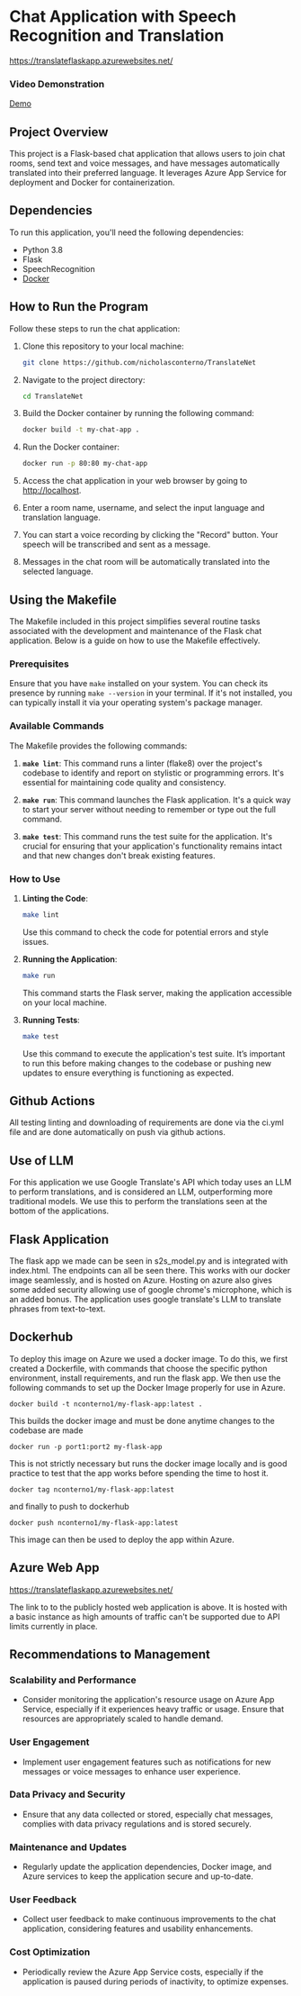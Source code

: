 # Chat Application with Speech Recognition and Translation

https://translateflaskapp.azurewebsites.net/

### Video Demonstration
[Demo](https://youtu.be/8OTeZyjd5Vg)

## Project Overview

This project is a Flask-based chat application that allows users to join chat rooms, send text and voice messages, and have messages automatically translated into their preferred language. It leverages Azure App Service for deployment and Docker for containerization.

## Dependencies

To run this application, you'll need the following dependencies:

- Python 3.8
- Flask
- SpeechRecognition
- [Docker](https://www.docker.com/get-started)



## How to Run the Program

Follow these steps to run the chat application:

1. Clone this repository to your local machine:

   ```bash
   git clone https://github.com/nicholasconterno/TranslateNet
   ```

2. Navigate to the project directory:

   ```bash
   cd TranslateNet
   ```

3. Build the Docker container by running the following command:

   ```bash
   docker build -t my-chat-app .
   ```

4. Run the Docker container:

   ```bash
   docker run -p 80:80 my-chat-app
   ```

5. Access the chat application in your web browser by going to [http://localhost](http://localhost).

6. Enter a room name, username, and select the input language and translation language.

7. You can start a voice recording by clicking the "Record" button. Your speech will be transcribed and sent as a message.

8. Messages in the chat room will be automatically translated into the selected language.

## Using the Makefile

The Makefile included in this project simplifies several routine tasks associated with the development and maintenance of the Flask chat application. Below is a guide on how to use the Makefile effectively.

### Prerequisites

Ensure that you have `make` installed on your system. You can check its presence by running `make --version` in your terminal. If it's not installed, you can typically install it via your operating system's package manager.

### Available Commands

The Makefile provides the following commands:

1. **`make lint`**: This command runs a linter (flake8) over the project's codebase to identify and report on stylistic or programming errors. It's essential for maintaining code quality and consistency.

2. **`make run`**: This command launches the Flask application. It's a quick way to start your server without needing to remember or type out the full command.

3. **`make test`**: This command runs the test suite for the application. It's crucial for ensuring that your application's functionality remains intact and that new changes don't break existing features.

### How to Use

1. **Linting the Code**:
   ```bash
   make lint
   ```
   Use this command to check the code for potential errors and style issues.

2. **Running the Application**:
   ```bash
   make run
   ```
   This command starts the Flask server, making the application accessible on your local machine.

3. **Running Tests**:
   ```bash
   make test
   ```
   Use this command to execute the application's test suite. It’s important to run this before making changes to the codebase or pushing new updates to ensure everything is functioning as expected.

## Github Actions

All testing linting and downloading of requirements are done via the ci.yml file and are done automatically on push via github actions.

## Use of LLM

For this application we use Google Translate's API which today uses an LLM to perform translations, and is considered an LLM, outperforming more traditional models. We use this to perform the translations seen at the bottom of the applications.

## Flask Application
The flask app we made can be seen in s2s_model.py and is integrated with index.html. The endpoints can all be seen there. This works with our docker image seamlessly, and is hosted on Azure. Hosting on azure also gives some added security allowing use of google chrome's microphone, which is an added bonus. The application uses google translate's LLM to translate phrases from text-to-text. 


## Dockerhub

To deploy this image on Azure we used a docker image. To do this, we first created a Dockerfile, with commands that choose the specific python environment, install requirements, and run the flask app. We then use the following commands to set up the Docker Image properly for use in Azure.

```
docker build -t nconterno1/my-flask-app:latest .
```
This builds the docker image and must be done anytime changes to the codebase are made

```
docker run -p port1:port2 my-flask-app
```
This is not strictly necessary but runs the docker image locally and is good practice to test that the app works before spending the time to host it. 

```
docker tag nconterno1/my-flask-app:latest
```
and finally to push to dockerhub

```
docker push nconterno1/my-flask-app:latest
```
This image can then be used to deploy the app within Azure.

## Azure Web App

https://translateflaskapp.azurewebsites.net/

The link to to the publicly hosted web application is above. It is hosted with a basic instance as high amounts of traffic can't be supported due to API limits currently in place. 

## Recommendations to Management

### Scalability and Performance

- Consider monitoring the application's resource usage on Azure App Service, especially if it experiences heavy traffic or usage. Ensure that resources are appropriately scaled to handle demand.

### User Engagement

- Implement user engagement features such as notifications for new messages or voice messages to enhance user experience.

### Data Privacy and Security

- Ensure that any data collected or stored, especially chat messages, complies with data privacy regulations and is stored securely.

### Maintenance and Updates

- Regularly update the application dependencies, Docker image, and Azure services to keep the application secure and up-to-date.

### User Feedback

- Collect user feedback to make continuous improvements to the chat application, considering features and usability enhancements.

### Cost Optimization

- Periodically review the Azure App Service costs, especially if the application is paused during periods of inactivity, to optimize expenses.

